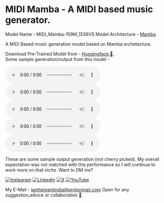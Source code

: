 # MIDI Mamba - A MIDI based music generator.
Model Name - MIDI_Mamba-159M_1536VS
Model Architecture - [Mamba](https://github.com/state-spaces/mamba)

A MIDI Based music generation model based on Mamba archetecture.

Download Pre-Trained Model from - [Huggingface 🤗](https://huggingface.co/krystv/MIDI_Mamba-159M). <br>
Some sample generation/output from this model - 


<audio controls>
<source src="./sample_output/output (3).wav" type="audio/wav">
[Audio 1](./sample_output/output%20(3).wav)
</audio>
<br>
<audio controls>
<source src="./sample_output/output (4).wav" type="audio/wav">
[Audio 2](./sample_output/output%20(4).wav)
</audio>
<br>
<audio controls>
<source src="./sample_output/output (1).wav" type="audio/wav">
[Audio 3](./sample_output/output%20(1).wav)
</audio>
<br>
<audio controls>
<source src="./sample_output/output (2).wav" type="audio/wav">
[Audio 4](./sample_output/output%20(2).wav)
</audio>
<br>
<audio controls>
<source src="./sample_output/output (5).wav" type="audio/wav">
[Audio 5](./sample_output/output%20(5).wav)
</audio>


These are some sample output generation (not cherry picked). My overall expectation was not matched with this performance so I will continue to work more on that niche.
Want to DM me?

[![Instagram](https://img.shields.io/badge/Instagram-%23E4405F.svg?style=for-the-badge&logo=Instagram&logoColor=white)](https://instagram.com/iamhemantindia) [![LinkedIn](https://img.shields.io/badge/linkedin-%230077B5.svg?style=for-the-badge&logo=linkedin&logoColor=white)](https://linkedin.com/in/iamhemantin) [![X](https://img.shields.io/badge/X-%23000000.svg?style=for-the-badge&logo=X&logoColor=white)](https://x.com/iamhemantindia) [![YouTube](https://img.shields.io/badge/YouTube-%23FF0000.svg?style=for-the-badge&logo=YouTube&logoColor=white)](https://youtube.com/@LogicalSpot) 

My E-Mail - iamhemantindia@protonmail.com
Open for any suggestion,advice or collaboration 🤗.